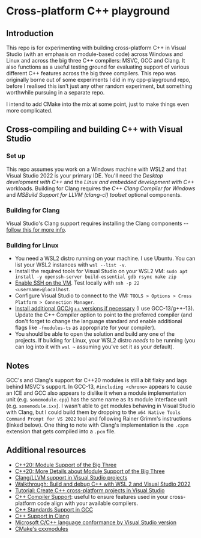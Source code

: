 # Cross-platform C++ playground

## Introduction

This repo is for experimenting with building cross-platform C++ in Visual Studio (with an emphasis on module-based code) across Windows and Linux and across the big three C++ compilers: MSVC, GCC and Clang. It also functions as a useful testing ground for evaluating support of various different C++ features across the big three compilers. This repo was originally borne out of some experiments I did in my cpp-playground repo, before I realised this isn't just any other random experiment, but something worthwhile pursuing in a separate repo.

I intend to add CMake into the mix at some point, just to make things even more complicated.

## Cross-compiling and building C++ with Visual Studio

### Set up

This repo assumes you work on a Windows machine with WSL2 and that Visual Studio 2022 is your primary IDE. You'll need the _Desktop development with C++_ and the _Linux and embedded development with C++_ workloads. Building for Clang requires the _C++ Clang Compiler for Windows_ and _MSBuild Support for LLVM (clang-cl) toolset_ optional components.

### Building for Clang

Visual Studio's Clang support requires installing the Clang components -- [follow this for more info](https://learn.microsoft.com/en-us/cpp/build/clang-support-msbuild?view=msvc-170).

### Building for Linux

* You need a WSL2 distro running on your machine. I use Ubuntu. You can list your WSL2 instances with `wsl --list -v`.
* Install the required tools for Visual Studio on your WSL2 VM: `sudo apt install -y openssh-server build-essential gdb rsync make zip`
* [Enable SSH on the VM](https://jmmv.dev/2022/02/wsl-ssh-access.html). Test locally with `ssh -p 22 <username>@localhost`.
* Configure Visual Studio  to connect to the VM: `TOOLS > Options > Cross Platform > Connection Manager`.
* [Install additional GCC/g++ versions if necessary](https://phoenixnap.com/kb/install-gcc-ubuntu) (I use GCC-13/g++-13). Update the C++ Compiler option to point to the preferred compiler (and don't forget to change the language standard and enable additional flags like `-fmodules-ts` as appropriate for your compiler).
* You should be able to open the solution and build any one of the projects. If building for Linux, your WSL2 distro _needs_ to be running (you can log into it with `wsl ~` assuming you've set it as your default).

## Notes

GCC's and Clang's support for C++20 modules is still a bit flaky and lags behind MSVC's support. In GCC-13, `#including <chrono>` appears to cause an ICE and GCC also appears to dislike it when a module implementation unit (e.g. `somemodule.cpp`) has the same name as its module interface unit (e.g. `somemodule.ixx`). I wasn't able to get modules behaving in Visual Studio with Clang, but I could build them by dropping to the `x64 Native Tools Command Prompt for VS 2022` tool and following Rainer Grimm's instructions (linked below). One thing to note with Clang's implementation is the `.cppm` extension that gets compiled into a `.pcm` file.

## Additional resources

* [C++20: Module Support of the Big Three](https://www.modernescpp.com/index.php/c20-module-support-of-the-big-three-compilers/)
* [C++20: More Details about Module Support of the Big Three](https://www.modernescpp.com/index.php/c20-more-details-about-module-support-of-the-big-three/)
* [Clang/LLVM support in Visual Studio projects](https://learn.microsoft.com/en-us/cpp/build/clang-support-msbuild?view=msvc-170)
* [Walkthrough: Build and debug C++ with WSL 2 and Visual Studio 2022](https://learn.microsoft.com/en-us/cpp/build/walkthrough-build-debug-wsl2?view=msvc-170)
* [Tutorial: Create C++ cross-platform projects in Visual Studio](https://learn.microsoft.com/en-us/cpp/build/get-started-linux-cmake?view=msvc-170)
* [C++ Compiler Support](https://en.cppreference.com/w/cpp/compiler_support): useful to ensure features used in your cross-platform code align with your available compilers.
* [C++ Standards Support in GCC](https://gcc.gnu.org/projects/cxx-status.html)
* [C++ Support in Clang](https://clang.llvm.org/cxx_status.html)
* [Microsoft C/C++ language conformance by Visual Studio version](https://learn.microsoft.com/en-us/cpp/overview/visual-cpp-language-conformance?view=msvc-170)
* [CMake's cxxmodules](https://cmake.org/cmake/help/latest/manual/cmake-cxxmodules.7.html)
